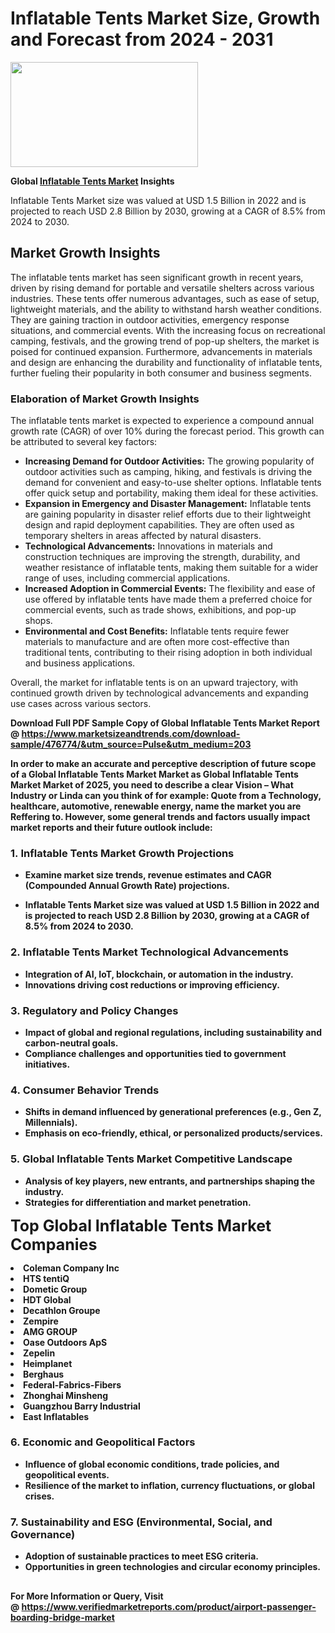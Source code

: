 <H1>Inflatable Tents Market Size, Growth and Forecast from 2024 - 2031</H1><img class="aligncenter size-medium wp-image-584254" src="https://thirdeyenews.in/wp-content/uploads/2024/09/Global-Market-Research-300x168.jpeg" alt="" width="300" height="168" /><p><strong>Global&nbsp;<a href="https://www.marketsizeandtrends.com/download-sample/476774/&amp;utm_source=Pulse&amp;utm_medium=203">Inflatable Tents Market</a> Insights</strong></p><p>Inflatable Tents Market size was valued at USD 1.5 Billion in 2022 and is projected to reach USD 2.8 Billion by 2030, growing at a CAGR of 8.5% from 2024 to 2030.</p><p><h2>Market Growth Insights</h2> <p>The inflatable tents market has seen significant growth in recent years, driven by rising demand for portable and versatile shelters across various industries. These tents offer numerous advantages, such as ease of setup, lightweight materials, and the ability to withstand harsh weather conditions. They are gaining traction in outdoor activities, emergency response situations, and commercial events. With the increasing focus on recreational camping, festivals, and the growing trend of pop-up shelters, the market is poised for continued expansion. Furthermore, advancements in materials and design are enhancing the durability and functionality of inflatable tents, further fueling their popularity in both consumer and business segments.</p> <p><strong></strong></p> <h3>Elaboration of Market Growth Insights</h3> <p>The inflatable tents market is expected to experience a compound annual growth rate (CAGR) of over 10% during the forecast period. This growth can be attributed to several key factors:</p> <ul> <li><strong>Increasing Demand for Outdoor Activities:</strong> The growing popularity of outdoor activities such as camping, hiking, and festivals is driving the demand for convenient and easy-to-use shelter options. Inflatable tents offer quick setup and portability, making them ideal for these activities.</li> <li><strong>Expansion in Emergency and Disaster Management:</strong> Inflatable tents are gaining popularity in disaster relief efforts due to their lightweight design and rapid deployment capabilities. They are often used as temporary shelters in areas affected by natural disasters.</li> <li><strong>Technological Advancements:</strong> Innovations in materials and construction techniques are improving the strength, durability, and weather resistance of inflatable tents, making them suitable for a wider range of uses, including commercial applications.</li> <li><strong>Increased Adoption in Commercial Events:</strong> The flexibility and ease of use offered by inflatable tents have made them a preferred choice for commercial events, such as trade shows, exhibitions, and pop-up shops.</li> <li><strong>Environmental and Cost Benefits:</strong> Inflatable tents require fewer materials to manufacture and are often more cost-effective than traditional tents, contributing to their rising adoption in both individual and business applications.</li> </ul> <p>Overall, the market for inflatable tents is on an upward trajectory, with continued growth driven by technological advancements and expanding use cases across various sectors.</p> <p><strong></p><p><span class=""><strong>Download Full PDF Sample Copy of Global Inflatable Tents Market Report</strong> @ <a href="https://www.marketsizeandtrends.com/download-sample/476774/&amp;utm_source=Pulse&amp;utm_medium=203" target="_blank">https://www.marketsizeandtrends.com/download-sample/476774/&amp;utm_source=Pulse&amp;utm_medium=203</a></span></p><p>In order to make an accurate and perceptive description of future scope of a Global&nbsp;Inflatable Tents Market Market as Global&nbsp;Inflatable Tents Market Market of 2025, you need to describe a clear Vision &ndash; What Industry or Linda can you think of for example: Quote from a Technology, healthcare, automotive, renewable energy, name the market you are Reffering to. However, some general trends and factors usually impact market reports and their future outlook include:</p><h3>1.&nbsp;<strong>Inflatable Tents Market Growth Projections</strong></h3><ul><li>Examine market size trends, revenue estimates and CAGR (Compounded Annual Growth Rate) projections.</li><li><p>Inflatable Tents Market size was valued at USD 1.5 Billion in 2022 and is projected to reach USD 2.8 Billion by 2030, growing at a CAGR of 8.5% from 2024 to 2030.</p></li></ul><h3>2.&nbsp;<strong>Inflatable Tents Market Technological Advancements</strong></h3><ul><li>Integration of AI, IoT, blockchain, or automation in the industry.</li><li>Innovations driving cost reductions or improving efficiency.</li></ul><h3>3.&nbsp;<strong>Regulatory and Policy Changes</strong></h3><ul><li>Impact of global and regional regulations, including sustainability and carbon-neutral goals.</li><li>Compliance challenges and opportunities tied to government initiatives.</li></ul><h3>4.&nbsp;<strong>Consumer Behavior Trends</strong></h3><ul><li>Shifts in demand influenced by generational preferences (e.g., Gen Z, Millennials).</li><li>Emphasis on eco-friendly, ethical, or personalized products/services.</li></ul><h3>5.&nbsp;<strong>Global Inflatable Tents Market Competitive Landscape</strong></h3><ul><li>Analysis of key players, new entrants, and partnerships shaping the industry.</li><li>Strategies for differentiation and market penetration.</li></ul><p data-pm-slice="1 1 []"><span style="color: inherit; font-family: inherit; font-size: 25px;">Top Global Inflatable Tents Market Companies</span></p><div class="" data-test-id=""><p><li>Coleman Company Inc</li><li> HTS tentiQ</li><li> Dometic Group</li><li> HDT Global</li><li> Decathlon Groupe</li><li> Zempire</li><li> AMG GROUP</li><li> Oase Outdoors ApS</li><li> Zepelin</li><li> Heimplanet</li><li> Berghaus</li><li> Federal-Fabrics-Fibers</li><li> Zhonghai Minsheng</li><li> Guangzhou Barry Industrial</li><li> East Inflatables</li></p></div><h3>6.&nbsp;<strong>Economic and Geopolitical Factors</strong></h3><ul><li>Influence of global economic conditions, trade policies, and geopolitical events.</li><li>Resilience of the market to inflation, currency fluctuations, or global crises.</li></ul><h3>7.&nbsp;<strong>Sustainability and ESG (Environmental, Social, and Governance)</strong></h3><ul><li>Adoption of sustainable practices to meet ESG criteria.</li><li>Opportunities in green technologies and circular economy principles.</li></ul><h2><strong style="font-size: 14px;">For More Information or Query, Visit @&nbsp;</strong><a style="background-color: #ffffff; font-size: 14px;" href="https://www.marketsizeandtrends.com/report/inflatable-tents-market/" target="_blank">https://www.verifiedmarketreports.com/product/airport-passenger-boarding-bridge-market</a></h2>
